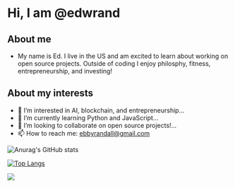 # Hi, I am @edwrand

## About me
- My name is Ed. I live in the US and am excited to learn about working on open source projects. Outside of coding I enjoy philosphy, fitness, entrepreneurship, and investing!

## About my interests
- 👀 I’m interested in AI, blockchain, and entrepreneurship...
- 🌱 I’m currently learning Python and JavaScript...
- 💞️ I’m looking to collaborate on open source projects!...
- 📫 How to reach me: ebbyrandall@gmail.com

![Anurag's GitHub stats](https://github-readme-stats.vercel.app/api?username=edwrand&show_icons=true&theme=radical)

[![Top Langs](https://github-readme-stats.vercel.app/api/top-langs/?username=anuraghazra)](https://github.com/anuraghazra/github-readme-stats)


<!---
edwrand/edwrand is a ✨ special ✨ repository because its `README.md` (this file) appears on your GitHub profile.
You can click the Preview link to take a look at your changes.
--->
![](https://komarev.com/ghpvc/?username=edwrand)
